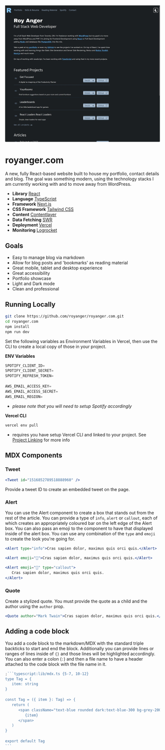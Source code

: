 ![Home page of royanger.com](public/images/portfolio/royanger-index-dark.jpg)

# royanger.com

A new, fully React-based website built to house my portfolio, contact details and blog. The goal was something modern, using the technology stacks I am currently working with and to move away from WordPress.

-  **Library** [React](https://reactjs.org/)
-  **Language** [TypeScript](https://www.typescriptlang.org/)
-  **Framework** [Next.js](https://nextjs.org/)
-  **CSS Framework** [Tailwind CSS](https://tailwindcss.com/)
-  **Content** [Contentlayer](https://www.contentlayer.dev/)
-  **Data Fetching** [SWR](https://github.com/vercel/swr)
-  **Deployment** [Vercel](https://vercel.com)
-  **Monitoring** [Logrocket](https://logrocket.com/)

## Goals

-  Easy to manage blog via markdown
-  Allow for blog posts and 'bookmarks' as reading material
-  Great mobile, tablet and desktop experience
-  Great accessibility
-  Portfolio showcase
-  Light and Dark mode
-  Clean and professional

## Running Locally

```bash
git clone https://github.com/royanger/royanger.com.git
cd royanger.com
npm install
npm run dev
```

Set the following variables as Environment Variables in Vercel, then use the CLI to create a local copy of those in your project.

**ENV Variables**

```js
SPOTIFY_CLIENT_ID=
SPOTIFY_CLIENT_SECRET=
SPOTIFY_REFRESH_TOKEN=

AWS_EMAIL_ACCESS_KEY=
AWS_EMAIL_ACCESS_SECRET=
AWS_EMAIL_REGION=
```

-  _please note that you will need to setup Spotify accordingly_

**Vercel CLI**

```bash
vercel env pull
```

-  requires you have setup Vercel CLI and linked to your project. See [Project Linking](https://vercel.com/docs/cli#introduction/project-linking) for more info

## MDX Components

### Tweet

```jsx
<Tweet id="1516852789518888960" />
```

Provide a tweet ID to create an embedded tweet on the page.

### Alert

You can use the Alert component to create a box that stands out from the rest of the article. You can provide a type of `info`, `alert` or `callout`, each of which creates an appropriately coloured bar on the left edge of the Alert box. You can also pass an emoji to the component to have that displayed inside of the alert box. You can use any combination of the `type` and `emoji` to create the look you're going for.

```jsx
<Alert type="info">Cras sapien dolor, maximus quis orci quis.</Alert>
```

```jsx
<Alert emoji="👋">Cras sapien dolor, maximus quis orci quis.</Alert>
```

```jsx
<Alert emoji="🍕" type="callout">
   Cras sapien dolor, maximus quis orci quis.
</Alert>
```

### Quote

Create a stylized quote. You must provide the quote as a child and the author using the `author` prop.

```jsx
<Quote author="Mark Twain">Cras sapien dolor, maximus quis orci quis.</Quote>
```

## Adding a code block

You add a code block to the markdown/MDX with the standard triple backticks to start and end the block. Additionally you can provide lines or ranges of lines inside of `{}` and those lines will be highlighted accordingly. You can also enter a colon (`:`) and then a file name to have a header attached to the code block with the file name in it.

````js
;```typescript:lib/mdx.ts {5-7, 10-12}
type Tag = {
   item: string
}

const Tag = ({ item }: Tag) => {
   return (
      <span className="text-blue rounded dark:text-blue-300 bg-grey-200 dark:bg-grey-700 py-1 px-2 my-1 mr-2">
         {item}
      </span>
   )
}

export default Tag
```
````
